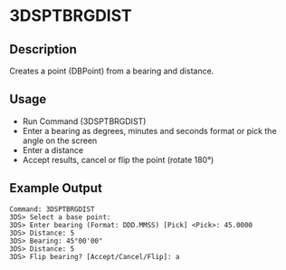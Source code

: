 # 3DSPTBRGDIST

## Description

Creates a point (DBPoint) from a bearing and distance.

## Usage

* Run Command (3DSPTBRGDIST)
* Enter a bearing as degrees, minutes and seconds format or pick the angle on the screen
* Enter a distance
* Accept results, cancel or flip the point (rotate 180°)

## Example Output

```
Command: 3DSPTBRGDIST
3DS> Select a base point:
3DS> Enter bearing (Format: DDD.MMSS) [Pick] <Pick>: 45.0000
3DS> Distance: 5
3DS> Bearing: 45°00'00"
3DS> Distance: 5
3DS> Flip bearing? [Accept/Cancel/Flip]: a
```